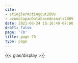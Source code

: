```yaml
---
cite:
- stieglerActingOut2009
- azumaJapanDatabaseAnimals2009
date: 2021-06-24 15:16:48-07:00
draft: false
page: '70'
title: page 70
type: page
---
```


{{< glas/display >}}